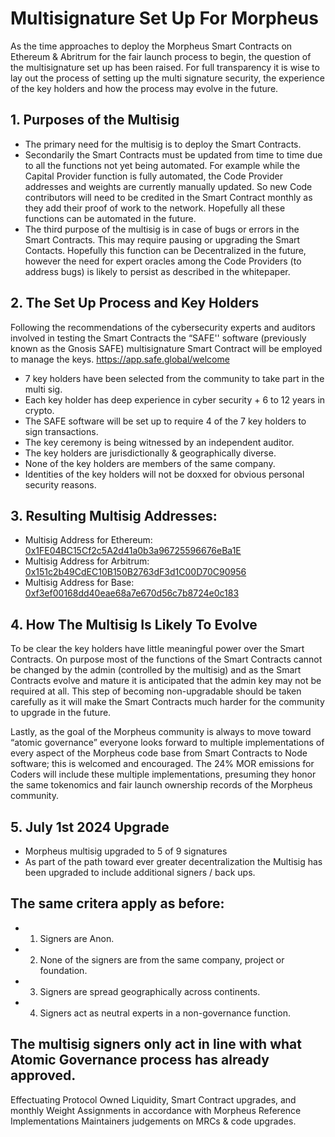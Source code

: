# Multisignature Set Up For Morpheus

As the time approaches to deploy the Morpheus Smart Contracts on Ethereum & Abritrum for the fair launch process to begin, the question of the multisignature set up has been raised. For full transparency it is wise to lay out the process of setting up the multi signature security, the experience of the key holders and how the process may evolve in the future.

## 1. Purposes of the Multisig
- The primary need for the multisig is to deploy the Smart Contracts. 
- Secondarily the Smart Contracts must be updated from time to time due to all the functions not yet being automated. For example while the Capital Provider function is fully automated, the Code Provider addresses and weights are currently manually updated. So new Code contributors will need to be credited in the Smart Contract monthly as they add their proof of work to the network. Hopefully all these functions can be automated in the future.
- The third purpose of the multisig is in case of bugs or errors in the Smart Contracts. This may require pausing or upgrading the Smart Contacts. Hopefully this function can be Decentralized in the future, however the need for expert oracles among the Code Providers (to address bugs) is likely to persist as described in the whitepaper.

## 2. The Set Up Process and Key Holders
Following the recommendations of the cybersecurity experts and auditors involved in testing the Smart Contracts the “SAFE'' software (previously known as the Gnosis SAFE) multisignature Smart Contract will be employed to manage the keys. https://app.safe.global/welcome

- 7 key holders have been selected from the community to take part in the multi sig.
- Each key holder has deep experience in cyber security + 6 to 12 years in crypto.
- The SAFE software will be set up to require 4 of the 7 key holders to sign transactions.
- The key ceremony is being witnessed by an independent auditor.
- The key holders are jurisdictionally & geographically diverse.
- None of the key holders are members of the same company.
- Identities of the key holders will not be doxxed for obvious personal security reasons.

## 3. Resulting Multisig Addresses:
- Multisig Address for Ethereum: [0x1FE04BC15Cf2c5A2d41a0b3a96725596676eBa1E](https://etherscan.io/address/0x1FE04BC15Cf2c5A2d41a0b3a96725596676eBa1E)
- Multisig Address for Arbitrum: [0x151c2b49CdEC10B150B2763dF3d1C00D70C90956](https://arbiscan.io/address/0x151c2b49CdEC10B150B2763dF3d1C00D70C90956)
- Multisig Address for Base: [0xf3ef00168dd40eae68a7e670d56c7b8724e0c183](https://basescan.org/address/0xf3ef00168dd40eae68a7e670d56c7b8724e0c183)

## 4. How The Multisig Is Likely To Evolve
To be clear the key holders have little meaningful power over the Smart Contracts. On purpose most of the functions of the Smart Contracts cannot be changed by the admin (controlled by the multisig) and as the Smart Contracts evolve and mature it is anticipated that the admin key may not be required at all. This step of becoming non-upgradable should be taken carefully as it will make the Smart Contracts much harder for the community to upgrade in the future.

Lastly, as the goal of the Morpheus community is always to move toward “atomic governance” everyone looks forward to multiple implementations of every aspect of the Morpheus code base from Smart Contracts to Node software; this is welcomed and encouraged. The 24% MOR emissions for Coders will include these multiple implementations, presuming they honor the same tokenomics and fair launch ownership records of the Morpheus community.

## 5. July 1st 2024 Upgrade
- Morpheus multisig upgraded to 5 of 9 signatures
- As part of the path toward ever greater decentralization the Multisig has been upgraded to include additional signers / back ups.

## The same critera apply as before: 
- 1. Signers are Anon.
- 2. None of the signers are from the same company, project or foundation.
- 3. Signers are spread geographically across continents.
- 4. Signers act as neutral experts in a non-governance function. 

## The multisig signers only act in line with what Atomic Governance process has already approved. 
Effectuating Protocol Owned Liquidity, Smart Contract upgrades, and monthly Weight Assignments in accordance with Morpheus Reference Implementations Maintainers judgements on MRCs & code upgrades.
